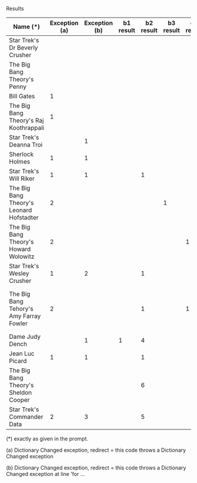 
Results


| Name (*) | Exception (a) | Exception (b) | b1 result | b2 result | b3 result | c4 result | d0 result | attempts | bugs/comments |
|----------|-----|---|----------|----------|----|---|---|---|---|
| Star Trek's Dr Beverly Crusher           |   |   |   |   |   |   |   | 1 |
| The Big Bang Theory's Penny              |   |   |   |   |   |   |   | 1 |
| Bill Gates                               | 1 |   |   |   |   |   |   | 2 |
| The Big Bang Theory's Raj Koothrappali   | 1 |   |   |   |   |   |   | 2 |
| Star Trek's Deanna Troi                  |   | 1 |   |   |   |   |   | 2 |
| Sherlock Holmes                          | 1 | 1 |   |   |   |   |   | 4 |
| Star Trek's Will Riker                   | 1 | 1 |   | 1 |   |   |   | 4 |
| The Big Bang Theory's Leonard Hofstadter | 2 |   |   |   | 1 |   |   | 4 | 
| The Big Bang Theory's Howard Wolowitz    | 2 |   |   |   |   | 1 |   | 4 |
| Star Trek's Wesley Crusher               | 1 | 2 |   | 1 |   |   |   | 5 |
| The Big Bang Tehory's Amy Farray Fowler  | 2 |   |   | 1 |   | 1 |   | 5 | 2nd attempt this time using gpt4o this used gpt4o. Write the solution as a class. |
| Dame Judy Dench                          |   | 1 | 1 | 4 |   |   |   | 7 |
| Jean Luc Picard                          | 1 | 1 |   | 1 |   |   |   | 7 | Bug: Missing variable (param) |
| The Big Bang Theory's Sheldon Cooper     |   |   |   | 6 |   |   | 1 | 8 | Used networkx package, asked and used debug feedback. |
| Star Trek's Commander Data               | 2 | 3 |   | 5 |   |   |   | 11 |

(*) exactly as given in the prompt.

(a) Dictionary Changed exception, redirect = this code throws a Dictionary Changed exception

(b) Dictionary Changed exception, redirect = this code throws a Dictionary Changed exception at line 'for ...